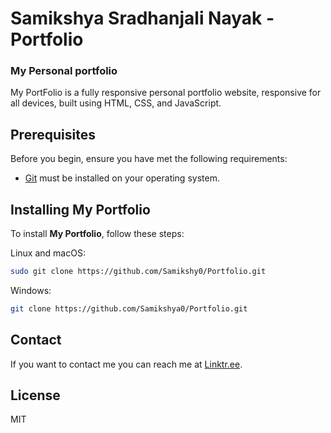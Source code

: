 <h1>Samikshya Sradhanjali Nayak - Portfolio</h1>
<h3>My Personal portfolio</h3>
My PortFolio is a fully responsive personal portfolio website, responsive for all devices, built using HTML, CSS, and JavaScript.


## Prerequisites

Before you begin, ensure you have met the following requirements:

* [Git](https://git-scm.com/downloads "Download Git") must be installed on your operating system.

## Installing My Portfolio

To install **My Portfolio**, follow these steps:

Linux and macOS:

```bash
sudo git clone https://github.com/Samikshy0/Portfolio.git
```

Windows:

```bash
git clone https://github.com/Samikshya0/Portfolio.git
```

## Contact

If you want to contact me you can reach me at [Linktr.ee](https://linktr.ee/samikshya232).

## License

MIT
